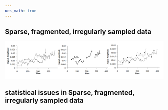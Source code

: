 ```yaml
---
ues_math: true
---
```


## Sparse, fragmented, irregularly sampled data  



![fragmented(middle), sparse(right) data set](/images/sp_img.png)

## statistical issues in Sparse, fragmented, irregularly sampled data 


